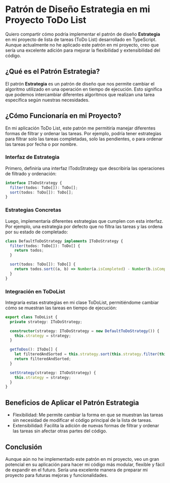 # Patrón de Diseño Estrategia en mi Proyecto ToDo List

Quiero compartir cómo podría implementar el patrón de diseño **Estrategia** en mi proyecto de lista de tareas (ToDo List) desarrollado en TypeScript. Aunque actualmente no he aplicado este patrón en mi proyecto, creo que sería una excelente adición para mejorar la flexibilidad y extensibilidad del código.

## ¿Qué es el Patrón Estrategia?

El patrón **Estrategia** es un patrón de diseño que nos permite cambiar el algoritmo utilizado en una operación en tiempo de ejecución. Esto significa que podemos intercambiar diferentes algoritmos que realizan una tarea específica según nuestras necesidades.

## ¿Cómo Funcionaría en mi Proyecto?

En mi aplicación ToDo List, este patrón me permitiría manejar diferentes formas de filtrar y ordenar las tareas. Por ejemplo, podría tener estrategias para filtrar solo las tareas completadas, solo las pendientes, o para ordenar las tareas por fecha o por nombre.

### Interfaz de Estrategia

Primero, definiría una interfaz ITodoStrategy que describiría las operaciones de filtrado y ordenación:

```typescript
interface IToDoStrategy {
  filter(todos: ToDo[]): ToDo[];
  sort(todos: ToDo[]): ToDo[];
}
```

### Estrategias Concretas

Luego, implementaría diferentes estrategias que cumplen con esta interfaz. Por ejemplo, una estrategia por defecto que no filtra las tareas y las ordena por su estado de completado:

```typescript
class DefaultToDoStrategy implements IToDoStrategy {
  filter(todos: ToDo[]): ToDo[] {
    return todos;
  }

  sort(todos: ToDo[]): ToDo[] {
    return todos.sort((a, b) => Number(a.isCompleted) - Number(b.isCompleted));
  }
}
```

### Integración en ToDoList

Integraría estas estrategias en mi clase ToDoList, permitiéndome cambiar cómo se muestran las tareas en tiempo de ejecución:

```typescript
export class ToDoList {
  private strategy: IToDoStrategy;

  constructor(strategy: IToDoStrategy = new DefaultToDoStrategy()) {
    this.strategy = strategy;
  }

  getToDos(): IToDo[] {
    let filteredAndSorted = this.strategy.sort(this.strategy.filter(this.toDoList));
    return filteredAndSorted;
  }

  setStrategy(strategy: IToDoStrategy) {
    this.strategy = strategy;
  }
}
```

## Beneficios de Aplicar el Patrón Estrategia

+ Flexibilidad: Me permite cambiar la forma en que se muestran las tareas sin necesidad de modificar el código principal de la lista de tareas.
+ Extensibilidad: Facilita la adición de nuevas formas de filtrar y ordenar las tareas sin afectar otras partes del código.

## Conclusión

Aunque aún no he implementado este patrón en mi proyecto, veo un gran potencial en su aplicación para hacer mi código más modular, flexible y fácil de expandir en el futuro. Sería una excelente manera de preparar mi proyecto para futuras mejoras y funcionalidades.
